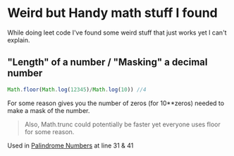 # Weird but Handy math stuff I found
While doing leet code I've found some weird stuff that just works yet I can't explain.

## "Length" of a number / "Masking" a decimal number
```ts
Math.floor(Math.log(12345)/Math.log(10)) //4
```
For some reason gives you the number of zeros (for 10**zeros) needed to make a mask of the number.
> Also, Math.trunc could potentially be faster yet everyone uses floor for some reason.

Used in [Palindrome Numbers](../src/9.palindrome-number.ts#L31) at line 31 & 41